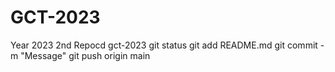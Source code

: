 # GCT-2023
Year 2023 
2nd Repocd gct-2023
git status
git add README.md
git commit -m "Message"
git push origin main
